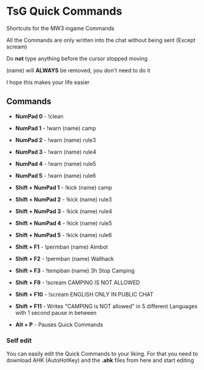 # TsG Quick Commands
Shortcuts for the MW3 ingame Commands

All the Commands are only written into the chat without being sent (Except scream)

Do **not** type anything before the cursor stopped moving

(name) will **ALWAYS** be removed, you don't need to do it
  


I hope this makes your life easier

## Commands

- **NumPad 0** - !clean
- **NumPad 1** - !warn (name) camp
- **NumPad 2** - !warn (name) rule3
- **NumPad 3** - !warn (name) rule4
- **NumPad 4** - !warn (name) rule5
- **NumPad 5** - !warn (name) rule6
- **Shift + NumPad 1** - !kick (name) camp
- **Shift + NumPad 2** - !kick (name) rule3
- **Shift + NumPad 3** - !kick (name) rule4
- **Shift + NumPad 4** - !kick (name) rule5
- **Shift + NumPad 5** - !kick (name) rule6


- **Shift + F1** - !permban (name) Aimbot
- **Shift + F2** - !permban (name) Wallhack
- **Shift + F3** - !tempban (name) 3h Stop Camping


- **Shift + F9** - !scream CAMPING IS NOT ALLOWED
- **Shift + F10** - !scream ENGLISH ONLY IN PUBLIC CHAT
- **Shift + F11** - Writes "CAMPING is NOT allowed" in 5 different Languages with 1 second pause in between


- **Alt + P** - Pauses Quick Commands

### Self edit
You can easily edit the Quick Commands to your liking. For that you need to download AHK (AutoHotKey) and the **.ahk** files from here and start editing
